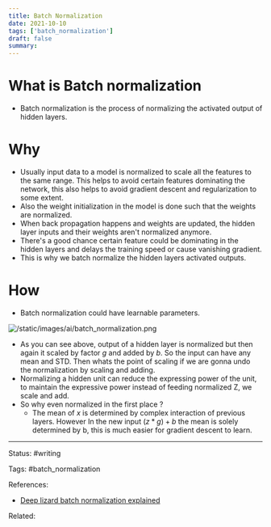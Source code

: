 ```yaml
---
title: Batch Normalization
date: 2021-10-10
tags: ['batch_normalization']
draft: false
summary: 
---
```

# What is Batch normalization 
- Batch normalization is the process of normalizing the activated output of hidden layers. 


# Why 
- Usually input data to a model is normalized to scale all the features to the same range. This helps to avoid certain features dominating the network, this also helps to avoid gradient descent and regularization to some extent. 
- Also the weight initialization in the model is done such that the weights are normalized. 
- When back propagation happens and weights are updated, the hidden layer inputs and their weights aren't normalized anymore. 
- There's a good chance certain feature could be dominating in the hidden layers and delays the training speed or cause vanishing gradient.
- This is why we batch normalize the hidden layers activated outputs. 


# How
- Batch normalization could have learnable parameters. 
	
	
![/static/images/ai/batch_normalization.png](/static/images/ai/batch_normalization.png)


- As you can see above, output of a hidden layer is normalized but then again it scaled by factor $g$ and added by $b$. So the input can have any mean and STD. Then whats the point of scaling if we are gonna undo the normalization by scaling and adding. 
- Normalizing a hidden unit can reduce the expressing power of the unit, to maintain the expressive power instead of feeding normalized Z, we scale and add. 
- So why even normalized in the first place ?
	- The mean of $x$ is determined by complex interaction of previous layers. However In the new input $(z*g)+b$ the mean is solely determined by b, this is much easier for gradient descent to learn.  

---
Status: #writing

Tags: 
#batch_normalization

References: 
- [Deep lizard batch normalization explained](https://deeplizard.com/learn/video/dXB-KQYkzNU)


Related:

